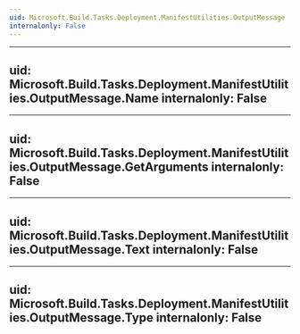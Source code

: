 ```yaml
---
uid: Microsoft.Build.Tasks.Deployment.ManifestUtilities.OutputMessage
internalonly: False
---
```


---
uid: Microsoft.Build.Tasks.Deployment.ManifestUtilities.OutputMessage.Name
internalonly: False
---

---
uid: Microsoft.Build.Tasks.Deployment.ManifestUtilities.OutputMessage.GetArguments
internalonly: False
---

---
uid: Microsoft.Build.Tasks.Deployment.ManifestUtilities.OutputMessage.Text
internalonly: False
---

---
uid: Microsoft.Build.Tasks.Deployment.ManifestUtilities.OutputMessage.Type
internalonly: False
---
